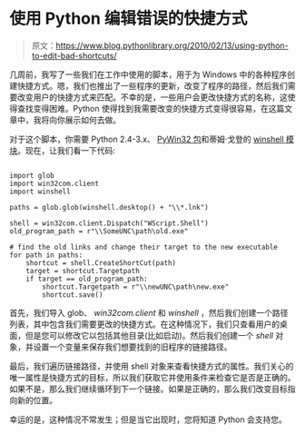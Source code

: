 # 使用 Python 编辑错误的快捷方式

> 原文：<https://www.blog.pythonlibrary.org/2010/02/13/using-python-to-edit-bad-shortcuts/>

几周前，我写了一些我们在工作中使用的脚本，用于为 Windows 中的各种程序创建快捷方式。嗯，我们也推出了一些程序的更新，改变了程序的路径，然后我们需要改变用户的快捷方式来匹配。不幸的是，一些用户会更改快捷方式的名称，这使得查找变得困难。Python 使得找到我需要改变的快捷方式变得很容易，在这篇文章中，我将向你展示如何去做。

对于这个脚本，你需要 Python 2.4-3.x、 [PyWin32 包](http://sourceforge.net/projects/pywin32/files/)和蒂姆·戈登的 [winshell 模块](http://timgolden.me.uk/python/winshell.html)。现在，让我们看一下代码:

```

import glob
import win32com.client
import winshell

paths = glob.glob(winshell.desktop() + "\\*.lnk")

shell = win32com.client.Dispatch("WScript.Shell")
old_program_path = r"\\SomeUNC\path\old.exe"

# find the old links and change their target to the new executable
for path in paths:
    shortcut = shell.CreateShortCut(path)
    target = shortcut.Targetpath
    if target == old_program_path:
        shortcut.Targetpath = r"\\newUNC\path\new.exe"
        shortcut.save()

```

首先，我们导入 glob、 *win32com.client* 和 *winshell* ，然后我们创建一个路径列表，其中包含我们需要更改的快捷方式。在这种情况下，我们只查看用户的桌面，但是您可以修改它以包括其他目录(比如启动)。然后我们创建一个 *shell* 对象，并设置一个变量来保存我们想要找到的旧程序的链接路径。

最后，我们遍历链接路径，并使用 shell 对象来查看快捷方式的属性。我们关心的唯一属性是快捷方式的目标，所以我们获取它并使用条件来检查它是否是正确的。如果不是，那么我们继续循环到下一个链接。如果是正确的，那么我们改变目标指向新的位置。

幸运的是，这种情况不常发生；但是当它出现时，您将知道 Python 会支持您。